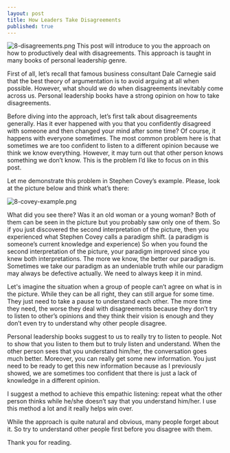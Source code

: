 ```yaml
---
layout: post
title: How Leaders Take Disagreements
published: true
---
```

![8-disagreements.png]({{site.baseurl}}/images/8-disagreements.png)
This post will introduce to you the approach on how to productively deal with disagreements. This approach is taught in many books of personal leadership genre.
<!--more-->

First of all, let’s recall that famous business consultant Dale Carnegie said that the best theory of argumentation is to avoid arguing at all when possible. However, what should we do when disagreements inevitably come across us. Personal leadership books have a strong opinion on how to take disagreements.

Before diving into the approach, let’s first talk about disagreements generally. Has it ever happened with you that you confidently disagreed with someone and then changed your mind after some time? Of course, it happens with everyone sometimes. The most common problem here is that sometimes we are too confident to listen to a different opinion because we think we know everything. However, it may turn out that other person knows something we don’t know. This is the problem I’d like to focus on in this post.

Let me demonstrate this problem in Stephen Covey’s example. Please, look at the picture below and think what’s there:

![8-covey-example.png]({{site.baseurl}}/images/8-covey-example.png)

What did you see there? Was it an old woman or a young woman? Both of them can be seen in the picture but you probably saw only one of them. So if you just discovered the second interpretation of the picture, then you experienced what Stephen Covey calls a paradigm shift. (a paradigm is someone’s current knowledge and experience) So when you found the second interpretation of the picture, your paradigm improved since you knew both interpretations. The more we know, the better our paradigm is. Sometimes we take our paradigm as an undeniable truth while our paradigm may always be defective actually. We need to always keep it in mind.

Let's imagine the situation when a group of people can’t agree on what is in the picture. While they can be all right, they can still argue for some time. They just need to take a pause to understand each other. The more time they need, the worse they deal with disagreements because they don’t try to listen to other’s opinions and they think their vision is enough and they don’t even try to understand why other people disagree.

Personal leadership books suggest to us to really try to listen to people. Not to show that you listen to them but to truly listen and understand. When the other person sees that you understand him/her, the conversation goes much better. Moreover, you can really get some new information. You just need to be ready to get this new information because as I previously showed, we are sometimes too confident that there is just a lack of knowledge in a different opinion.

I suggest a method to achieve this empathic listening: repeat what the other person thinks while he/she doesn’t say that you understand him/her. I use this method a lot and it really helps win over.

While the approach is quite natural and obvious, many people forget about it. So try to understand other people first before you disagree with them.

Thank you for reading.
